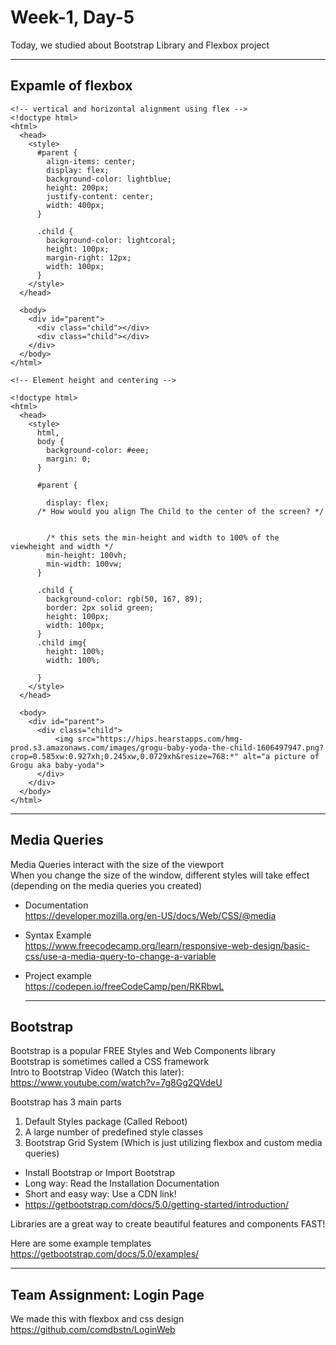 Week-1, Day-5
===
   
Today, we studied about Bootstrap Library and Flexbox project   
   

   
   
* * *
   
   
   
Expamle of flexbox
---

```
<!-- vertical and horizontal alignment using flex -->
<!doctype html>
<html>
  <head>
    <style>
      #parent {
        align-items: center;
        display: flex;
        background-color: lightblue;
        height: 200px;
        justify-content: center;
        width: 400px;
      }

      .child {
        background-color: lightcoral;
        height: 100px;
        margin-right: 12px;
        width: 100px;
      }
    </style>
  </head>

  <body>
    <div id="parent">
      <div class="child"></div>
      <div class="child"></div>
    </div>
  </body>
</html>

```
```
<!-- Element height and centering -->

<!doctype html>
<html>
  <head>
    <style>
      html,
      body {
        background-color: #eee;
        margin: 0;
      }

      #parent {
       
        display: flex;
      /* How would you align The Child to the center of the screen? */


        /* this sets the min-height and width to 100% of the viewheight and width */
        min-height: 100vh;
        min-width: 100vw;
      }

      .child {
        background-color: rgb(50, 167, 89);
        border: 2px solid green;
        height: 100px;
        width: 100px;
      }
      .child img{
        height: 100%;
        width: 100%;

      }
    </style>
  </head>

  <body>
    <div id="parent">
      <div class="child"> 
          <img src="https://hips.hearstapps.com/hmg-prod.s3.amazonaws.com/images/grogu-baby-yoda-the-child-1606497947.png?crop=0.585xw:0.927xh;0.245xw,0.0729xh&resize=768:*" alt="a picture of Grogu aka baby-yoda">
      </div>
    </div>
  </body>
</html>
```
   
   
  * * *
   
   
Media Queries
---   

Media Queries interact with the size of the viewport   
When you change the size of the window, different styles will take effect (depending on the media queries you created)   
*	Documentation   
	https://developer.mozilla.org/en-US/docs/Web/CSS/@media   
*	Syntax Example   
	https://www.freecodecamp.org/learn/responsive-web-design/basic-css/use-a-media-query-to-change-a-variable   
*	Project example   
	https://codepen.io/freeCodeCamp/pen/RKRbwL   




    * * *
   
   
Bootstrap
---
Bootstrap is a popular FREE Styles and Web Components library   
Bootstrap is sometimes called a CSS framework   
Intro to Bootstrap Video (Watch this later): https://www.youtube.com/watch?v=7g8Gg2QVdeU   
   
Bootstrap has 3 main parts   
1.	Default Styles package (Called Reboot)   
2.	A large number of predefined style classes   
3.	Bootstrap Grid System (Which is just utilizing flexbox and custom media queries)   
   
*	Install Bootstrap or Import Bootstrap   
*	Long way: Read the Installation Documentation   
*	Short and easy way: Use a CDN link!   
*	https://getbootstrap.com/docs/5.0/getting-started/introduction/   
   
Libraries are a great way to create beautiful features and components FAST!   
   
Here are some example templates   
https://getbootstrap.com/docs/5.0/examples/   

 

 * * *    
Team Assignment: Login Page 
---   
We made this with flexbox and css design   
https://github.com/comdbstn/LoginWeb
